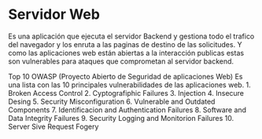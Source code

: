 # Servidor Web
Es una aplicación que ejecuta el servidor Backend y gestiona todo el trafico del navegador y los enruta a las paginas de destino de las solicitudes.
Y como las aplicaciones web están abiertas a la interacción publicas estas son vulnerables para ataques que comprometan al servidor backend.

Top 10 OWASP (Proyecto Abierto de Seguridad de aplicaciones Web)
	Es una lista con las 10 principales vulnerabilidades de las aplicaciones web.
	1. Broken Access Control
	2. Cyptografiphic Failures
	3. Injection 
	4. Insecure Desing
	5. Security Misconfiguration
	6. Vulnerable and Outdated Components
	7. Identificacion and Authentication Failures
	8. Software and Data Integrity Failures
	9. Security Logging and Monitorion Failures
	10. Server Sive Request Fogery


